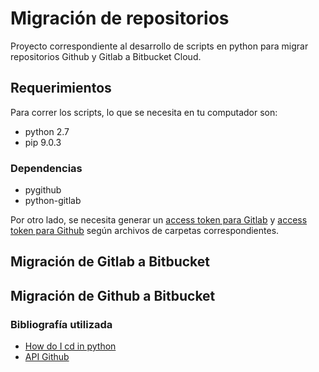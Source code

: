 # Migración de repositorios
Proyecto correspondiente al desarrollo de scripts en python para migrar repositorios Github y Gitlab a Bitbucket Cloud.
## Requerimientos
Para correr los scripts, lo que se necesita en tu computador son:
* python 2.7
* pip 9.0.3
### Dependencias
* pygithub
* python-gitlab

Por otro lado, se necesita generar un [access token para Gitlab](https://docs.gitlab.com/ee/user/profile/personal_access_tokens.html) y [access token para Github](https://help.github.com/articles/creating-a-personal-access-token-for-the-command-line/) según archivos de carpetas correspondientes.

## Migración de Gitlab a Bitbucket
## Migración de Github a Bitbucket

### Bibliografía utilizada
* [How do I cd in python](https://stackoverflow.com/questions/431684/how-do-i-cd-in-python)
* [API Github](https://developer.github.com/v3/)